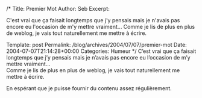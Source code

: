 /*
 Title: Premier Mot
 Author: Seb
 Excerpt:  <p>C'est vrai que &ccedil;a faisait longtemps que j'y pensais mais je n'avais pas encore eu l'occasion de m'y mettre vraiment...
Comme je lis de plus en plus de weblog, je vais tout naturellement me mettre &agrave; &eacute;crire.</p>
 Template: post
 Permalink: /blog/archives/2004/07/07/premier-mot
 Date: 2004-07-07T21:14:28+00:00
 Categories: Humeur
*/
C&rsquo;est vrai que &ccedil;a faisait longtemps que j&rsquo;y pensais mais je n&rsquo;avais pas encore eu l&rsquo;occasion de m&rsquo;y mettre vraiment&#8230;  
Comme je lis de plus en plus de weblog, je vais tout naturellement me mettre &agrave; &eacute;crire.

<!--more-->

En esp&eacute;rant que je puisse fournir du contenu assez r&eacute;guli&egrave;rement.